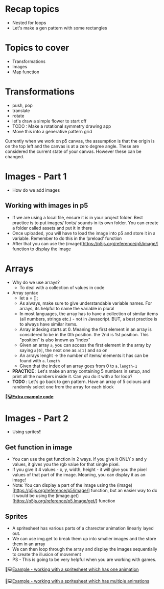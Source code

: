 # Recap topics
* Nested for loops
* Let's make a gen pattern with some rectangles
  
# Topics to cover
* Transformations
* Images
* Map function

# Transformations
* push, pop
* translate
* rotate
* let's draw a simple flower to start off
* TODO : Make a rotational symmetry drawing app
* Move this into a generative pattern grid

Currently when we work on p5 canvas, the assumption is that the origin is on the top left and the canvas is at a zero degree angle. These are considered the current state of your canvas. However these can be changed.
  
# Images - Part 1
* How do we add images
  
## Working with images in p5
* If we are using a local file, ensure it is in your project folder. Best practice is to put images/ fonts/ sounds in its own folder. You can create a folder called assets and put it in there
* Once uploaded, you will have to load the image into p5 and store it in a variable. Remember to do this in the ‘preload’ function
* After that you can use the (image)[https://p5js.org/reference/p5/image/] function to display the image


# Arrays
  * Why do we use arrays?
    * To deal with a collection of values in code
  * Array syntax
    * let a = [];
    * As always, make sure to give understandable variable names. For arrays, its helpful to name the variable in plural    
    * In most languages, the array has to have a collection of similar items (all numbers, strings etc.) - not in Javascript. BUT, a best practice is to always have similar items.
    * Array indexing starts at 0. Meaning the first element in an array is considered to be in the 0th position. the 2nd is 1st position. This "position" is also known as "index"
    * Given an array `a`, you can access the first element in the array by saying `a[0]`, the next one as `a[1]` and so on
    * An arrays lenght -> the number of items/ elements it has can be found with `a.length`
    * Given that the index of an array goes from 0 to `a.length-1`
  * **PRACTICE**  : Let's make an array containing 5 numbers in setup, and print all the numbers inside it. Can you do it with a for loop?
  * **TODO** : Let's go back to gen pattern. Have an array of 5 colours and randomly select one from the array for each block

**🔹💻[Extra example code](https://editor.p5js.org/itp42/sketches/w2tv9CZIB)**

# Images - Part 2
* Using sprites!!
  
## Get function in image
* You can use the get function in 2 ways. If you give it ONLY x and y values, it gives you the rgb value for that single pixel.
* If you give it 4 values - x, y, width, height - it will give you the pixel values of that part of the image. Meaning, you can display it as an image!
* Note: You can display a part of the image using the (image)[https://p5js.org/reference/p5/image/] function, but an easier way to do it would be using the (image.get)[https://p5js.org/reference/p5.Image/get/] function

## Sprites
* A spritesheet has various parts of a charecter animation linearly layed out.
* We can use img.get to break them up into smaller images and the store them in an array
* We can then loop through the array and display the images sequentially to create the illusion of movement
* PS - This is going to be very helpful when you are working with games.
  
🔴💻[Example - working with a spritesheet which has one animation](https://editor.p5js.org/itp42/sketches/jrDRcf2XN)

🔴💻[Example - working with a spritesheet which has multiple animations](https://editor.p5js.org/itp42/sketches/oO0Rt5_cJ)